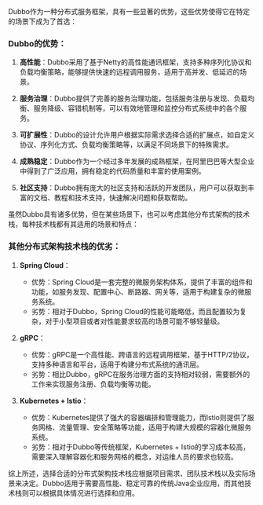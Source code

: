 Dubbo作为一种分布式服务框架，具有一些显著的优势，这些优势使得它在特定的场景下成为了首选：

### Dubbo的优势：

1. **高性能**：Dubbo采用了基于Netty的高性能通讯框架，支持多种序列化协议和负载均衡策略，能够提供快速的远程调用服务，适用于高并发、低延迟的场景。

2. **服务治理**：Dubbo提供了完善的服务治理功能，包括服务注册与发现、负载均衡、服务降级、容错机制等，可以有效地管理和监控分布式系统中的各个服务。

3. **可扩展性**：Dubbo的设计允许用户根据实际需求选择合适的扩展点，如自定义协议、序列化方式、负载均衡策略等，以满足不同场景下的特殊需求。

4. **成熟稳定**：Dubbo作为一个经过多年发展的成熟框架，在阿里巴巴等大型企业中得到了广泛应用，拥有稳定的代码质量和丰富的使用案例。

5. **社区支持**：Dubbo拥有庞大的社区支持和活跃的开发团队，用户可以获取到丰富的文档、教程和技术支持，快速解决问题和获取帮助。

虽然Dubbo具有诸多优势，但在某些场景下，也可以考虑其他分布式架构的技术栈，每种技术栈都有其适用的场景和特点：

### 其他分布式架构技术栈的优劣：

1. **Spring Cloud**：
    - 优势：Spring Cloud是一套完整的微服务架构体系，提供了丰富的组件和功能，如服务发现、配置中心、断路器、网关等，适用于构建复杂的微服务系统。
    - 劣势：相对于Dubbo，Spring Cloud的性能可能略低，而且配置较为复杂，对于小型项目或者对性能要求较高的场景可能不够轻量级。

2. **gRPC**：
    - 优势：gRPC是一个高性能、跨语言的远程调用框架，基于HTTP/2协议，支持多种语言和平台，适用于构建分布式系统的通讯层。
    - 劣势：相比Dubbo，gRPC在服务治理方面的支持相对较弱，需要额外的工作来实现服务注册、负载均衡等功能。

3. **Kubernetes + Istio**：
    - 优势：Kubernetes提供了强大的容器编排和管理能力，而Istio则提供了服务网格、流量管理、安全策略等功能，适用于构建大规模的容器化微服务系统。
    - 劣势：相对于Dubbo等传统框架，Kubernetes + Istio的学习成本较高，需要深入理解容器化和服务网格的概念，对运维人员的要求也较高。

综上所述，选择合适的分布式架构技术栈应根据项目需求、团队技术栈以及实际场景来决定。Dubbo适用于需要高性能、稳定可靠的传统Java企业应用，而其他技术栈则可以根据具体情况进行选择和应用。